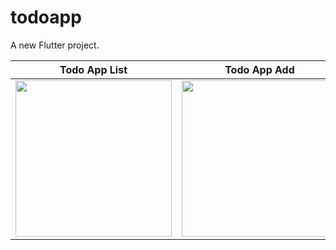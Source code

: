 # todoapp

A new Flutter project.


Todo App List      |  Todo App Add      |   Todo App Search       
:-----------------:|:------------------:|:----------------:
<img width="250" src="https://user-images.githubusercontent.com/53342974/153301197-850a367e-5371-4c6a-ae7f-c90711f35114.png"> | <img width="250" src="https://user-images.githubusercontent.com/53342974/153301230-009a5b46-cde4-49c6-b290-a36cb7f0bb3a.png"> | <img width="250" src="https://user-images.githubusercontent.com/53342974/153301255-ddb83733-2ad1-42bc-b4bb-4f1a60f30e6e.png">

